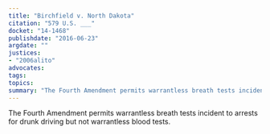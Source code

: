 ```yaml
---
title: "Birchfield v. North Dakota"
citation: "579 U.S. ___"
docket: "14-1468"
publishdate: "2016-06-23"
argdate: ""
justices:
- "2006alito"
advocates:
tags:
topics:
summary: "The Fourth Amendment permits warrantless breath tests incident to arrests for drunk driving but not warrantless blood tests."
---
```

The Fourth Amendment permits warrantless breath tests incident to arrests for drunk driving but not warrantless blood tests.

